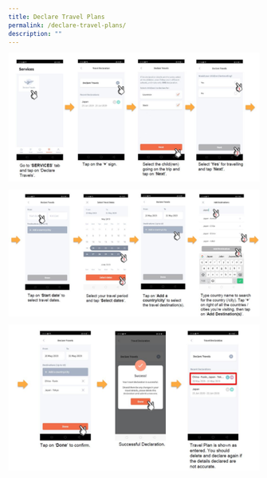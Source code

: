 ```yaml
---
title: Declare Travel Plans
permalink: /declare-travel-plans/
description: ""
---
```


![](/images/Travel%201.jpeg)

![](/images/Travel%202.jpeg)

![](/images/Travel%203.jpeg)